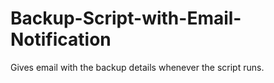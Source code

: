 # Backup-Script-with-Email-Notification
Gives email with the backup details whenever the script runs.
